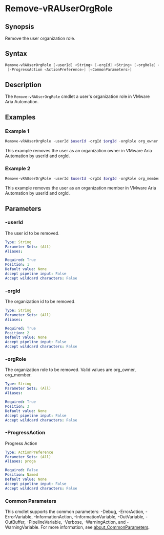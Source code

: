 # Remove-vRAUserOrgRole

## Synopsis

Remove the user organization role.

## Syntax

```powershell
Remove-vRAUserOrgRole [-userId] <String> [-orgId] <String> [-orgRole] <String>
 [-ProgressAction <ActionPreference>] [<CommonParameters>]
```

## Description

The `Remove-vRAUserOrgRole` cmdlet a user's organization role in VMware Aria Automation.

## Examples

### Example 1

```powershell
Remove-vRAUserOrgRole -userId $userId -orgId $orgId -orgRole org_owner
```

This example removes the user as an organization owner in VMware Aria Automation by userId and orgId.

### Example 2

```powershell
Remove-vRAUserOrgRole -userId $userId -orgId $orgId -orgRole org_member
```

This example removes the user as an organization member in VMware Aria Automation by userId and orgId.

## Parameters

### -userId

The user id to be removed.

```yaml
Type: String
Parameter Sets: (All)
Aliases:

Required: True
Position: 1
Default value: None
Accept pipeline input: False
Accept wildcard characters: False
```

### -orgId

The organization id to be removed.

```yaml
Type: String
Parameter Sets: (All)
Aliases:

Required: True
Position: 2
Default value: None
Accept pipeline input: False
Accept wildcard characters: False
```

### -orgRole

The organization role to be removed. Valid values are org_owner, org_member.

```yaml
Type: String
Parameter Sets: (All)
Aliases:

Required: True
Position: 3
Default value: None
Accept pipeline input: False
Accept wildcard characters: False
```

### -ProgressAction

Progress Action

```yaml
Type: ActionPreference
Parameter Sets: (All)
Aliases: proga

Required: False
Position: Named
Default value: None
Accept pipeline input: False
Accept wildcard characters: False
```

### Common Parameters

This cmdlet supports the common parameters: -Debug, -ErrorAction, -ErrorVariable, -InformationAction, -InformationVariable, -OutVariable, -OutBuffer, -PipelineVariable, -Verbose, -WarningAction, and -WarningVariable. For more information, see [about_CommonParameters](http://go.microsoft.com/fwlink/?LinkID=113216).
